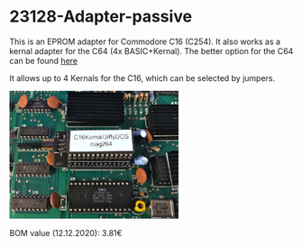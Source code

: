 # 23128-Adapter-passive
This is an EPROM adapter for Commodore C16 (C254). It also works as a kernal adapter for the C64 (4x BASIC+Kernal). The better option for the C64 can be found <a href="https://github.com/svenpetersen1965/C64-Kernal-Adaptor-Switch-short-board-">here</a>

It allows up to 4 Kernals for the C16, which can be selected by jumpers.

<img src="https://github.com/svenpetersen1965/23128-Adapter-passive/blob/main/Rev.%200/Pictures/6801_23128Ada_installation_c16.JPG" width="300" alt="23128 EPROM Adapter">

BOM value (12.12.2020): 3.81€
